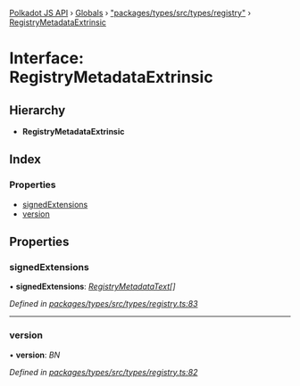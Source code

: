 [Polkadot JS API](../README.md) › [Globals](../globals.md) › ["packages/types/src/types/registry"](../modules/_packages_types_src_types_registry_.md) › [RegistryMetadataExtrinsic](_packages_types_src_types_registry_.registrymetadataextrinsic.md)

# Interface: RegistryMetadataExtrinsic

## Hierarchy

* **RegistryMetadataExtrinsic**

## Index

### Properties

* [signedExtensions](_packages_types_src_types_registry_.registrymetadataextrinsic.md#signedextensions)
* [version](_packages_types_src_types_registry_.registrymetadataextrinsic.md#version)

## Properties

###  signedExtensions

• **signedExtensions**: *[RegistryMetadataText](_packages_types_src_types_registry_.registrymetadatatext.md)[]*

*Defined in [packages/types/src/types/registry.ts:83](https://github.com/polkadot-js/api/blob/5adc846e4/packages/types/src/types/registry.ts#L83)*

___

###  version

• **version**: *BN*

*Defined in [packages/types/src/types/registry.ts:82](https://github.com/polkadot-js/api/blob/5adc846e4/packages/types/src/types/registry.ts#L82)*
